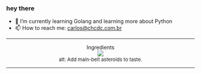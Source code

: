 ### hey there 

- :seedling: I’m currently learning Golang and learning more about Python
- :mailbox: How to reach me: carlos@chcdc.com.br


---


<!-- xkcd -->
<p align="center">Ingredients</br><img src=https://imgs.xkcd.com/comics/ingredients.png></br><font size =2>alt: Add main-belt asteroids to taste.</br></font></p></table></p> 


<!-- xkcd -->
---
